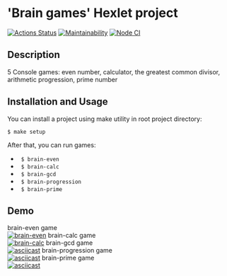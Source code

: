 # 'Brain games' Hexlet project 
[![Actions Status](https://github.com/kdi-course/backend-project-lvl1/workflows/hexlet-check/badge.svg)](https://github.com/kdi-course/backend-project-lvl1/actions)
[![Maintainability](https://api.codeclimate.com/v1/badges/a99a88d28ad37a79dbf6/maintainability)](https://codeclimate.com/github/kdi-course/backend-project-lvl1/maintainability)
[![Node CI](https://github.com/kdi-course/backend-project-lvl1/workflows/Node%20CI/badge.svg)](https://github.com/kdi-course/backend-project-lvl1/actions/workflows/linter.yml)  
## Description 
5 Console games: even number, calculator, the greatest common divisor, arithmetic progression, prime number

## Installation and Usage

You can install a project using make utility in root project directory:

```
$ make setup
```

After that, you can run games:
* ``` $ brain-even```
* ``` $ brain-calc```
* ``` $ brain-gcd```
* ``` $ brain-progression```
* ``` $ brain-prime```
## Demo

brain-even game  
[![brain-even](https://asciinema.org/a/Xwu9JFD0uTABe3k744KoaI1vd.svg)](https://asciinema.org/a/Xwu9JFD0uTABe3k744KoaI1vd)
brain-calc game  
[![brain-calc](https://asciinema.org/a/wmhlbTMCYLUuwS1MGFbc5gqDk.svg)](https://asciinema.org/a/wmhlbTMCYLUuwS1MGFbc5gqDk)
brain-gcd game  
[![asciicast](https://asciinema.org/a/Kp5kimRxhg1ArKNEjqgPMQchv.svg)](https://asciinema.org/a/Kp5kimRxhg1ArKNEjqgPMQchv)
brain-progression game  
[![asciicast](https://asciinema.org/a/Tx9OEY4QOYa3UvdLYtiX094xL.svg)](https://asciinema.org/a/Tx9OEY4QOYa3UvdLYtiX094xL)
brain-prime game  
[![asciicast](https://asciinema.org/a/3EkEldN0fGbLu3PJ6BOGq0Hrg.svg)](https://asciinema.org/a/3EkEldN0fGbLu3PJ6BOGq0Hrg)
